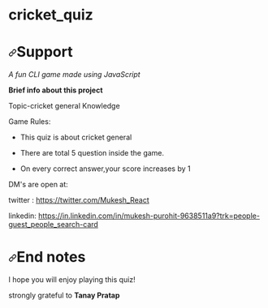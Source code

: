 # cricket_quiz

<h1><a id="user-content-support" class="anchor" aria-hidden="true" href="#support"><svg class="octicon octicon-link" viewBox="0 0 16 16" version="1.1" width="16" height="16" aria-hidden="true"><path fill-rule="evenodd" d="M7.775 3.275a.75.75 0 001.06 1.06l1.25-1.25a2 2 0 112.83 2.83l-2.5 2.5a2 2 0 01-2.83 0 .75.75 0 00-1.06 1.06 3.5 3.5 0 004.95 0l2.5-2.5a3.5 3.5 0 00-4.95-4.95l-1.25 1.25zm-4.69 9.64a2 2 0 010-2.83l2.5-2.5a2 2 0 012.83 0 .75.75 0 001.06-1.06 3.5 3.5 0 00-4.95 0l-2.5 2.5a3.5 3.5 0 004.95 4.95l1.25-1.25a.75.75 0 00-1.06-1.06l-1.25 1.25a2 2 0 01-2.83 0z"></path></svg></a>Support</h1>

<p><em>A fun CLI game made using JavaScript</em></p>
<p><strong>Brief info about this project</strong></p>
<p>Topic-cricket general Knowledge</p>
<p>Game Rules:</p>
<ul>
<li>
<p>This quiz is about cricket general</p>
</li>
<li>
<p>There are total 5 question inside the game.</p>
</li>
<li>
<p>On every correct answer,your score increases by 1</p>
</li>
</ul>
<p>DM's are open at:</p>
<p>twitter : <a href="https://twitter.com/Mukesh_React" rel="nofollow">https://twitter.com/Mukesh_React</a></p>
<p>linkedin: <a href="https://in.linkedin.com/in/mukesh-purohit-9638511a9?trk=people-guest_people_search-card" rel="nofollow">https://in.linkedin.com/in/mukesh-purohit-9638511a9?trk=people-guest_people_search-card</a></p>
<h1><a id="user-content-end-notes" class="anchor" aria-hidden="true" href="#end-notes"><svg class="octicon octicon-link" viewBox="0 0 16 16" version="1.1" width="16" height="16" aria-hidden="true"><path fill-rule="evenodd" d="M7.775 3.275a.75.75 0 001.06 1.06l1.25-1.25a2 2 0 112.83 2.83l-2.5 2.5a2 2 0 01-2.83 0 .75.75 0 00-1.06 1.06 3.5 3.5 0 004.95 0l2.5-2.5a3.5 3.5 0 00-4.95-4.95l-1.25 1.25zm-4.69 9.64a2 2 0 010-2.83l2.5-2.5a2 2 0 012.83 0 .75.75 0 001.06-1.06 3.5 3.5 0 00-4.95 0l-2.5 2.5a3.5 3.5 0 004.95 4.95l1.25-1.25a.75.75 0 00-1.06-1.06l-1.25 1.25a2 2 0 01-2.83 0z"></path></svg></a>End notes</h1>
<p>I hope you will enjoy playing this quiz!</p>

<p>strongly grateful to <strong>Tanay Pratap </strong>
